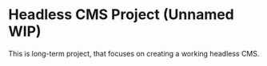 # Headless CMS Project (Unnamed WIP)
This is long-term project, that focuses on creating a working headless CMS.